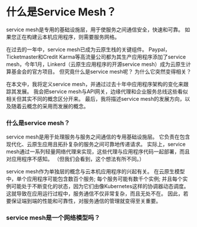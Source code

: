 # 什么是Service Mesh？

service mesh是专用的基础设施层，用于使服务之间通信安全，快速和可靠。 如果您正在构建云本机应用程序，则需要服务网格。

在过去的一年中，service mesh已成为云原生栈的关键组件。 Paypal，Ticketmaster和Credit Karma等高流量公司都为其生产应用程序添加了service mesh，今年1月，Linkerd（云原生应用程序的开源service mesh）成为云原生计算基金会的官方项目。 但究竟什么是service mesh呢？ 为什么它突然变得相关？

在本文中，我将定义service mesh，并通过过去十年中应用程序架构的变化来跟踪其发展。 我会把service mesh与API网关，边缘代理和企业服务总线这些看似相关但其实不同的概念区分开来。 最后，我将描述service mesh的发展方向，以及随着云概念的采用而发展的概念。

### 什么是service mesh？

service mesh是用于处理服务与服务之间通信的专用基础设施层。 它负责在包含现代化、云原生应用且拓扑复杂的服务之间可靠地传递请求。 实际上，service mesh通过一系列轻量网络代理来实现，这些代理与应用程序代码一起部署，而且对应用程序不感知。 （但我们会看到，这个想法有所不同。）

service mesh作为单独层的概念与云本机应用程序的兴起有关。 在云原生模型中，单个应用程序可能包含数百个服务; 每个服务可能有数千个实例; 并且每个实例可能处于不断变化的状态，因为它们由像Kubernetes这样的协调器动态调度。 这就导致在应用运行过程中，服务通信不仅非常复杂，而且无处不在。 因此，若要保证端到端的性能和可靠性，对服务通信的管理就变得至关重要。

### service mesh是一个网络模型吗？



